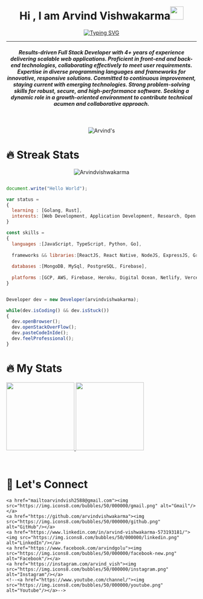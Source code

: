 <h1 align="center">Hi , I am Arvind Vishwakarma<img src="https://media.giphy.com/media/hvRJCLFzcasrR4ia7z/giphy.gif" width="35"></h1>
<p align="center">
 <a href="https://git.io/typing-svg"><img src="https://readme-typing-svg.demolab.com?font=Fira+Code&pause=1000&center=true&random=false&width=435&lines=Full-stack+developer;Code+craftsman%2C+web+wizard;Front-end+sorcerer%2C+back-end+architect;Master+of+pixels%2C+server+whisperer;Software+virtuoso%2C+tech+maestro" alt="Typing SVG" /></a>
</p>
<hr/>
<h5 align="center">Results-driven Full Stack Developer with 4+ years of experience delivering scalable web applications. Proficient in front-end and back-end technologies, collaborating effectively to meet user requirements. Expertise in diverse programming languages and frameworks for innovative, responsive solutions. Committed to continuous improvement, staying current with emerging technologies. Strong problem-solving skills for robust, secure, and high-performance software. Seeking a dynamic role in a growth-oriented environment to contribute technical acumen and collaborative approach.
</h5>
<br>
<p align="center"> <img src="https://komarev.com/ghpvc/?username=arvindvishwakarma&label=Arvind%27s%20Profile%20Views%20&color=dc143c&style=plastic" alt="Arvind's" /> </p>

# 🔥 Streak Stats

<p align="center"><img align="center" src="https://github-readme-streak-stats.herokuapp.com/?user=Arvindvishwakarma&theme=algolia" alt="Arvindvishwakarma" /></p>

```js

document.write("Hello World");

var status = 
{ 
  learning : [Golang, Rust],
  interests: [Web Development, Application Development, Research, Open Source ]
}

const skills = 
{
  languages :[JavaScript, TypeScript, Python, Go],
  
  frameworks && libraries:[ReactJS, React Native, NodeJS, ExpressJS, GraphQL, CSS Framework, RestFul API, NextJS],
 
  databases :[MongoDB, MySql, PostgreSQL, Firebase],
  
  platforms :[GCP, AWS, Firebase, Heroku, Digital Ocean, Netlify, Vercel, Docker, Kubernetes, Jenkins]
}


Developer dev = new Developer(arvindvishwakarma);

while(dev.isCoding() && dev.isStuck())  
{
  dev.openBrowser();
  dev.openStackOverFlow();
  dev.pasteCodeInIde();
  dev.feelProfessional();
}
```
# 🔥 My Stats
<p>
<a href="https://github.com/arvindvishwakarma">
  <img height="180em" src="https://github-readme-stats.vercel.app/api?username=arvindvishwakarma&show_icons=true&theme=radical" />
  <img height="180em" src="https://github-readme-stats-eight-theta.vercel.app/api/top-langs/?username=arvindvishwakarma&theme=radical&layout=compact&exclude_lang=java+r" />
</a>
</p>
<br/>


# 🙋‍ Let's Connect

<!-- <p align="center">
  <a href="https://candida18.github.io/"><img src="https://img.icons8.com/bubbles/50/000000/web.png" alt="Website"/></a> -->
	<a href="mailtoarvindvish2588@gmail.com"><img src="https://img.icons8.com/bubbles/50/000000/gmail.png" alt="Gmail"/></a>
	<a href="https://github.com/arvindvishwakarma"><img src="https://img.icons8.com/bubbles/50/000000/github.png" alt="GitHub"/></a>
	<a href="https://www.linkedin.com/in/arvind-vishwakarma-573193181/"><img src="https://img.icons8.com/bubbles/50/000000/linkedin.png" alt="LinkedIn"/></a>
	<a href="https://www.facebook.com/arvindgolu"><img src="https://img.icons8.com/bubbles/50/000000/facebook-new.png" alt="Facebook"/></a>
	<a href="https://instagram.com/arvind_vish"><img src="https://img.icons8.com/bubbles/50/000000/instagram.png" alt="Instagram"/></a>
	<!--<a href="https://www.youtube.com/channel/"><img src="https://img.icons8.com/bubbles/50/000000/youtube.png" alt="Youtube"/></a>-->
	
</p>





